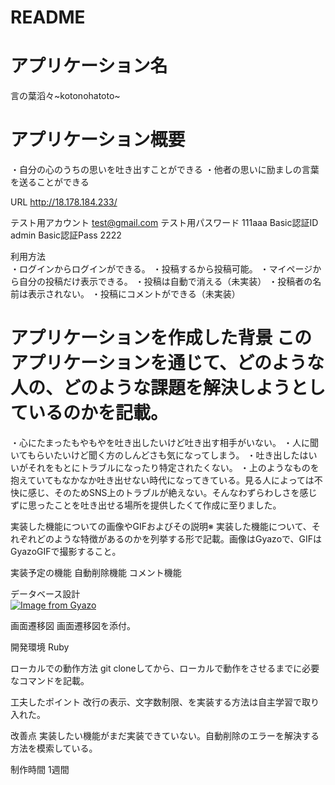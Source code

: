 # README

# アプリケーション名	
言の葉滔々~kotonohatoto~
# アプリケーション概要
・自分の心のうちの思いを吐き出すことができる
・他者の思いに励ましの言葉を送ることができる

URL	http://18.178.184.233/

テスト用アカウント	test@gmail.com
テスト用パスワード  111aaa
Basic認証ID admin
Basic認証Pass 2222

利用方法	
・ログインからログインができる。
・投稿するから投稿可能。
・マイページから自分の投稿だけ表示できる。
・投稿は自動で消える（未実装）
・投稿者の名前は表示されない。
・投稿にコメントができる（未実装）

# アプリケーションを作成した背景	このアプリケーションを通じて、どのような人の、どのような課題を解決しようとしているのかを記載。
・心にたまったもやもやを吐き出したいけど吐き出す相手がいない。
・人に聞いてもらいたいけど聞く方のしんどさも気になってしまう。
・吐き出したはいいがそれをもとにトラブルになったり特定されたくない。
・上のようなものを抱えていてもなかなか吐き出せない時代になってきている。見る人によっては不快に感じ、そのためSNS上のトラブルが絶えない。そんなわずらわしさを感じずに思ったことを吐き出せる場所を提供したくて作成に至りました。

実装した機能についての画像やGIFおよびその説明※	実装した機能について、それぞれどのような特徴があるのかを列挙する形で記載。画像はGyazoで、GIFはGyazoGIFで撮影すること。

実装予定の機能	
自動削除機能
コメント機能

データベース設計	
[![Image from Gyazo](https://i.gyazo.com/73270757ac0caef2c13bf546e8cb13b2.png)](https://gyazo.com/73270757ac0caef2c13bf546e8cb13b2)

画面遷移図	画面遷移図を添付。

開発環境	Ruby

ローカルでの動作方法	git cloneしてから、ローカルで動作をさせるまでに必要なコマンドを記載。

工夫したポイント	改行の表示、文字数制限、を実装する方法は自主学習で取り入れた。

改善点	実装したい機能がまだ実装できていない。自動削除のエラーを解決する方法を模索している。

制作時間  1週間